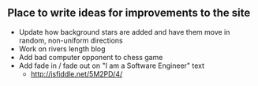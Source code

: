 ## Place to write ideas for improvements to the site

- Update how background stars are added and have them move in random, non-uniform directions
- Work on rivers length blog
- Add bad computer opponent to chess game
- Add fade in / fade out on "I am a Software Engineer" text
  - http://jsfiddle.net/5M2PD/4/
